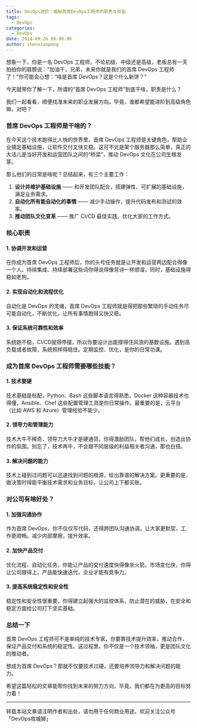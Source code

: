 ```yaml
---
title: DevOps进阶：揭秘首席DevOps工程师的职责与技能
tags:
  - DevOps
categories:
  - DevOps
date: 2024-09-26 00:00:00
author: shenxianpeng
---
```


想象一下，你是一名 DevOps 工程师，不论初级、中级还是高级，老板总有一天拍拍你的肩膀说：“加油干，兄弟，未来你就是我们的首席 DevOps 工程师了！”你可能会心想：“啥是首席 DevOps？这是个什么新饼？”

今天就带你了解一下，所谓的“首席 DevOps 工程师”到底干啥，职责是什么？

我们一起看看，顺便找准未来的职业发展方向。毕竟，谁都希望能进阶到高级角色嘛，对吧？

<!-- more -->
### 首席 DevOps 工程师是干啥的？

在今天这个技术跑得比人快的世界里，首席 DevOps 工程师是关键角色，帮助企业搞定基础设施，让软件交付又快又稳。这可不光是架个服务器那么简单，真正的大活儿是当好开发和运营团队之间的“桥梁”，推动 DevOps 文化在公司生根发芽。

那么他们的日常是啥呢？总结起来，有三个主要工作：

1. **设计并维护基础设施** —— 和开发团队配合，搭建弹性、可扩展的基础设施，满足业务需求。
2. **自动化所有能自动化的事情** —— 减少手动操作，提升代码发布和测试的效率。
3. **推动团队文化变革** —— 推广 CI/CD 最佳实践，优化大家的工作方式。

### 核心职责

#### 1. 协调开发和运营

在你成为首席 DevOps 工程师后，你的头号任务就是让开发和运营两边配合得像一个人。持续集成、持续部署这些词你得说得像背诗一样顺溜，同时，基础设施得稳如老狗。

#### 2. 实现自动化和流程优化

自动化是 DevOps 的灵魂，首席 DevOps 工程师就是得把那些繁琐的手动任务尽可能自动化，不断优化，让所有事情跑得又快又稳。

#### 3. 保证系统可靠性和效率

系统跑不稳，CI/CD就得停摆，所以你要设计出能撑得住风浪的基数设施。遇到高负载或者故障，系统照样得稳住。定期监控、优化，是你的日常功课。

### 成为首席 DevOps 工程师需要哪些技能？

#### 1. 技术要硬

技术基础是标配，Python、Bash 这些脚本语言得熟悉，Docker 这种容器技术也得懂，Ansible、Chef 这些配置管理工具是你日常操作。最重要的是，云平台（比如 AWS 和 Azure）管理经验不能少。

#### 2. 领导力和管理能力

技术大牛不稀奇，领导力大牛才是硬通货。你得激励团队，帮他们成长，创造出协作的氛围。别忘了，技术再牛，不会跟不同层级的利益相关者沟通，那也白搭。

#### 3. 解决问题的能力

技术上碰到过问题可以迅速找到问题的根源，给出靠谱的解决方案。更重要的是，做决策时得能平衡技术需求和业务目标，让公司上下都买账。

### 对公司有啥好处？

#### 1. 加强沟通协作

作为首席 DevOps，你不仅仅写代码，还得跨团队沟通协调，让大家更默契，工作更顺畅。减少内部摩擦，提升效率。

#### 2. 加快产品交付

优化流程、自动化任务，你能让产品的交付速度快得像坐火箭。市场变化快，你得让公司跟得上，产品能快速迭代，企业才能有竞争力。

#### 3. 提高系统稳定性和安全性

稳定性和安全性很重要，你得建立起强大的监控体系，防止潜在的威胁，在安全和稳定方面给公司打下坚实基础。

### 总结一下

首席 DevOps 工程师可不是单纯的技术专家，你要靠技术提升效率，推动合作，保证产品交付和系统的稳定性。这过程里，你不仅是一个技术领袖，更是团队文化的推动者。

想成为首席 DevOps？那就不仅要技术过硬，还要培养领导力和解决问题的能力。

希望这篇轻松的文章能帮你找到未来的努力方向，毕竟，我们都在为更高的目标努力着！

---

转载本站文章请注明作者和出处，请勿用于任何商业用途。欢迎关注公众号「DevOps攻城狮」
